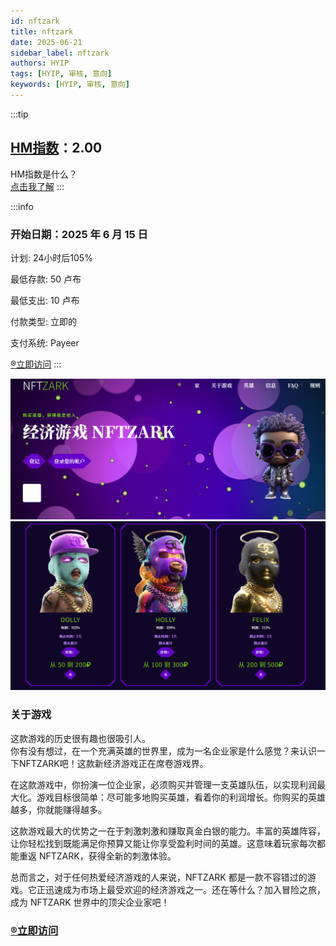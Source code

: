 ```yaml
---
id: nftzark
title: nftzark
date: 2025-06-21
sidebar_label: nftzark
authors: HYIP
tags: [HYIP, 审核, 意向]
keywords: [HYIP, 审核, 意向]
---
```


:::tip
## [HM指数](hyip-hm)：**2.00**
HM指数是什么？   
[点击我了解](hyip-hm)
:::

:::info

### 开始日期：2025 年 6 月 15 日
计划: 24小时后105%   

最低存款: 50 卢布   

最低支出: 10 卢布   

付款类型: 立即的  

支付系统: Payeer  

[®️立即访问](https://nftzark.space/?ref=nf549955)
:::

![nftzark01](nftzark.assets/image-nftzark01.png)
![nftzark02](nftzark.assets/image-nftzark02.png)

### 关于游戏
这款游戏的历史很有趣也很吸引人。    
你有没有想过，在一个充满英雄的世界里，成为一名企业家是什么感觉？来认识一下NFTZARK吧！这款新经济游戏正在席卷游戏界。   

在这款游戏中，你扮演一位企业家，必须购买并管理一支英雄队伍，以实现利润最大化。游戏​​目标很简单：尽可能多地购买英雄，看着你的利润增长。你购买的英雄越多，你就能赚得越多。  

这款游戏最大的优势之一在于刺激刺激和赚取真金白银的能力。丰富的英雄阵容，让你轻松找到既能满足你预算又能让你享受盈利时间的英雄。这意味着玩家每次都能重返 NFTZARK，获得全新的刺激体验。   

总而言之，对于任何热爱经济游戏的人来说，NFTZARK 都是一款不容错过的游戏。它正迅速成为市场上最受欢迎的经济游戏之一。还在等什么？加入冒险之旅，成为 NFTZARK 世界中的顶尖企业家吧！

### [®️立即访问](https://nftzark.space/?ref=nf549955)


